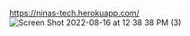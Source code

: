 https://ninas-tech.herokuapp.com/
![Screen Shot 2022-08-16 at 12 38 38 PM (3)](https://user-images.githubusercontent.com/82294375/193684837-18ae7814-b260-47ac-8771-0f025241b4b1.png)
